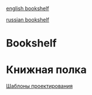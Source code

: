 [english bookshelf](#bookshelf)

[russian bookshelf](#Книжная-полка)

# Bookshelf

# Книжная полка

[Шаблоны проектирования](https://github.com/Hexlet/patterns)
